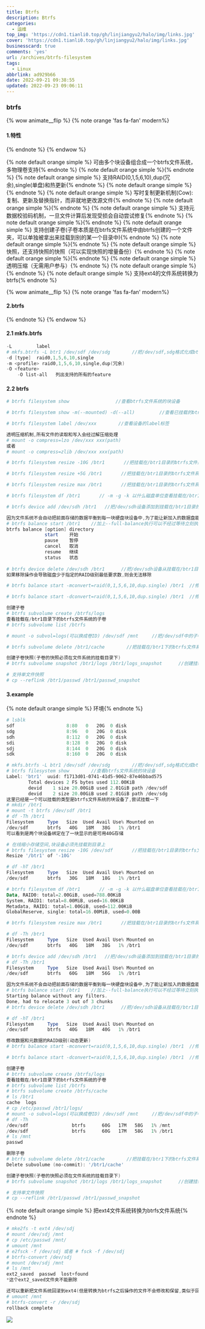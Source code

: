 ```yaml
---
title: Btrfs
description: Btrfs
categories:
  - 运维
top_img: 'https://cdn1.tianli0.top/gh/linjiangyu2/halo/img/links.jpg'
cover: 'https://cdn1.tianli0.top/gh/linjiangyu2/halo/img/links.jpg'
businesscard: true
comments: 'yes'
url: /archives/btrfs-filesystem
tags:
  - Linux
abbrlink: ad929b66
date: 2022-09-21 09:38:55
updated: 2022-09-23 09:06:11
---
```


### btrfs

{% wow animate__flip %}
{% note orange 'fas fa-fan' modern%}
#### 1.特性
{% endnote %}
{% endwow %}

{% note default orange simple %} 可由多个块设备组合成一个btrfs文件系统，多物理卷支持{% endnote %}
{% note default orange simple %}{% endnote %}
{% note default orange simple %} 支持RAID(0,1,5,6,10),dup(冗余),single(单盘)和热更新{% endnote %}
{% note default orange simple %}{% endnote %}
{% note default orange simple %} 写时复制更新机制(Cow): 复制、更新及替换指针，而非就地更改源文件{% endnote %}
{% note default orange simple %}{% endnote %}
{% note default orange simple %} 支持元数据校验码机制，一旦文件计算后发现受损会自动尝试修复{% endnote %}
{% note default orange simple %}{% endnote %}
{% note default orange simple %} 支持创建子卷(子卷本质是在btrfs文件系统中由btrfs创建的一个文件夹，可以单独被拿出来挂载到别的某一个目录中){% endnote %}
{% note default orange simple %}{% endnote %}
{% note default orange simple %} 快照，还支持快照的快照（可以实现快照的增量备份）{% endnote %}
{% note default orange simple %}{% endnote %}
{% note default orange simple %} 透明压缩（无需用户参与）{% endnote %}
{% note default orange simple %}{% endnote %}
{% note default orange simple %} 支持ext4的文件系统转换为btrfs{% endnote %}

{% wow animate__flip %}
{% note orange 'fas fa-fan' modern%}
#### 2.btrfs
{% endnote %}
{% endwow %}

#### 2.1 mkfs.btrfs

```powershell
-L         label
# mkfs.btrfs -L btr1 /dev/sdf /dev/sdg        //把/dev/sdf,sdg格式化成btrfs系统并打上btr1的标签
-d [type]  raid0,1,5,6,10,single
-m <profile> raid0,1,5,6,10,single,dup(冗余)
-O <feature>
    -O list-all   列出支持的所有的feature
```

#### 2.2 btrfs

```powershell
# btrfs filesystem show        			//查看btrfs文件系统的块设备

# btrfs filesystem show -m(--mounted) -d(--all) 		//查看已挂载的btrfs文件系统的设备

# btrfs filesystem label /dev/xxx        //查看设备的label标签

透明压缩机制,所有文件的读取和写入会经过解压缩处理
# mount -o compress=lzo /dev/xxx xxx(path)
或者
# mount -o compress=zlib /dev/xxx xxx(path)

# btrfs filesystem resize -10G /btr1       //把挂载在/btr1目录的btrfs文件系统块设备缩减10G空间

# btrfs filesystem resize +5G /btr1       //把挂载在/btr1目录的btrfs文件系统块设备增加5G空间

# btrfs filesystem resize max /btr1       //把挂载在/btr1目录的btrfs文件系统块设备增加到目前最大的存储空间 

# btrfs filesystem df /btr1       // -m -g -k 以什么磁盘单位查看挂载在/btr1下的btrfs文件系统信息

# btrfs device add /dev/sdh /btr1   //把/dev/sdh设备添加到挂载在/btr1目录的btrfs文件系统中

因为文件系统不会自动把前面存储的数据平衡到每一块硬盘块设备中,为了能让新加入的数据盘能均衡平躺存储,应该手动把数据平衡到每个存储盘中
# btrfs balance start /btr1    //加上--full-balance执行可以不经过等待立刻执行,不然会有倒计时10秒后执行
btrfs balance [option] directory
			  start    开始
	  		  pause    暂停
	  		  cancel   取消
	  		  resume   继续
	  		  status   状态
	  		  
# btrfs device delete /dev/sdh /btr1      //把/dev/sdh设备从挂载在/btr1目录的btrfs文件系统中移除（移除时会自动把要移除的设备中的数据移动到其他的属于该原本btrfs文件系统的设备中去）
如果移除操作会导致磁盘少于指定的RAID级别最低要求数,则会无法移除

# btrfs balance start -mconvert=raid(0,1,5,6,10,dup.single) /btr1  //修改挂载在/btr1的btrfs文件系统的元数据RAID级别(一定要达到本来RAID级别所需要的最少磁盘个数)

# btrfs balance start -dconvert=raid(0,1,5,6,10,dup.single) /btr1  //修改挂载在/btr1的btrfs文件系统的数据RAID级别(一定要达到本来RAID级别所需要的最少磁盘个数)

创建子卷
# btrfs subvolume create /btrfs/logs
查看挂载在/btr1目录下的btrfs文件系统的子卷
# btrfs subvolume list /btrfs

# mount -o subvol=logs(可以换成卷ID) /dev/sdf /mnt     //把/dev/sdf中的子卷logs挂载到/mnt目录下

# btrfs subvolume delete /btr1/cache        //把挂载在/btr1下的btrfs文件系统的cache子卷删除

创建子卷快照(子卷的快照必须在文件系统的挂载目录下)
# btrfs subvolume snapshot /btr1/logs /btr1/logs_snapshot      //创建挂载在/btr1下的btrfs文件系统的logs子卷的快照为logs_snapshot

# 支持单文件快照
# cp --reflink /btr1/passwd /btr1/passwd_snapshot
```

#### 3.example

{% note default orange simple %} 环境{% endnote %}

```powershell
# lsblk
sdf                   8:80   0   20G  0 disk  
sdg                   8:96   0   20G  0 disk  
sdh                   8:112  0   20G  0 disk  
sdi                   8:128  0   20G  0 disk  
sdj                   8:144  0   20G  0 disk  
sdk                   8:160  0   20G  0 disk 
```

```powershell
# mkfs.btrfs -L btr1 /dev/sdf /dev/sdg        //把/dev/sdf,sdg格式化成btrfs系统并打上btr1的标签
# btrfs filesystem show        //查看btrfs文件系统的块设备
Label: 'btr1'  uuid: f1713d01-0741-41d5-9062-87e46bbad575
        Total devices 2 FS bytes used 112.00KiB
        devid    1 size 20.00GiB used 2.01GiB path /dev/sdf
        devid    2 size 20.00GiB used 2.01GiB path /dev/sdg
这里已经是一个可以挂载的类型是btrfs文件系统的块设备了,尝试挂载一下
# mkdir /btr1
# mount -t btrfs /dev/sdf /btr1 
# df -Th /btr1
Filesystem     Type   Size  Used Avail Use% Mounted on
/dev/sdf       btrfs   40G   18M   38G   1% /btr1
可以看到是两个块设备绑定在了一块显示的是可用40G存储

# 在线缩小存储空间,块设备必须先挂载到目录上
# btrfs filesystem resize -10G /dev/sdf       //把挂载在/btr1目录的btrfs文件系统块设备缩减10G空间
Resize '/btr1' of '-10G'

# df -hT /btr1
Filesystem     Type   Size  Used Avail Use% Mounted on
/dev/sdf       btrfs   30G   18M   18G   1% /btr1

# btrfs filesystem df /btr1       // -m -g -k 以什么磁盘单位查看挂载在/btr1下的btrfs文件系统信息
Data, RAID0: total=2.00GiB, used=788.00KiB
System, RAID1: total=8.00MiB, used=16.00KiB
Metadata, RAID1: total=1.00GiB, used=112.00KiB
GlobalReserve, single: total=16.00MiB, used=0.00B

# btrfs filesystem resize max /btr1       //把挂载在/btr1目录的btrfs文件系统块设备增加到目前最大的存储空间 

# df -Th /btr1
Filesystem     Type   Size  Used Avail Use% Mounted on
/dev/sdf       btrfs   40G   18M   38G   1% /btr1

# btrfs device add /dev/sdh /btr1   //把/dev/sdh设备添加到挂载在/btr1目录的btrfs文件系统中
# df -Th /btr1
Filesystem     Type   Size  Used Avail Use% Mounted on
/dev/sdf       btrfs   60G   18M   56G   1% /btr1

因为文件系统不会自动把前面存储的数据平衡到每一块硬盘块设备中,为了能让新加入的数据盘能均衡平躺存储,应该手动把数据平衡到每个存储盘中
# btrfs balance start /btr1    //加上--full-balance执行可以不经过等待立刻执行,不然会有倒计时10秒后执行
Starting balance without any filters.
Done, had to relocate 3 out of 3 chunks
# btrfs device delete /dev/sdh /btr1      //把/dev/sdh设备从挂载在/btr1目录的btrfs文件系统中移除（移除时会自动把要移除的设备中的数据移动到其他的属于该原本btrfs文件系统的设备中去）

# df -hT /btr1
Filesystem     Type   Size  Used Avail Use% Mounted on
/dev/sdf       btrfs   40G   18M   40G   1% /btr1

修改数据和元数据的RAID级别(动态更新)
# btrfs balance start -mconvert=raid(0,1,5,6,10,dup.single) /btr1  //修改挂载在/btr1的btrfs文件系统的元数据RAID级别(一定要达到本来RAID级别所需要的最少磁盘个数)

# btrfs balance start -dconvert=raid(0,1,5,6,10,dup.single) /btr1  //修改挂载在/btr1的btrfs文件系统的数据RAID级别(一定要达到本来RAID级别所需要的最少磁盘个数)

创建子卷
# btrfs subvolume create /btrfs/logs
查看挂载在/btr1目录下的btrfs文件系统的子卷
# btrfs subvolume list /btrfs
# btrfs subvolume create /btrfs/cache
# ls /btr1
cache  logs
# cp /etc/passwd /btr1/logs/
# mount -o subvol=logs(可以换成卷ID) /dev/sdf /mnt     //把/dev/sdf中的子卷logs挂载到/mnt目录下
# df -Th 
/dev/sdf                btrfs      60G   17M   58G   1% /mnt
/dev/sdf                btrfs      60G   17M   58G   1% /btr1
# ls /mnt
passwd

删除子卷
# btrfs subvolume delete /btr1/cache        //把挂载在/btr1下的btrfs文件系统的cache子卷删除
Delete subvolume (no-commit): '/btr1/cache'

创建子卷快照(子卷的快照必须在文件系统的挂载目录下)
# btrfs subvolume snapshot /btr1/logs /btr1/logs_snapshot      //创建挂载在/btr1下的btrfs文件系统的logs子卷的快照为logs_snapshot

# 支持单文件快照
# cp --reflink /btr1/passwd /btr1/passwd_snapshot

```

{% note default orange simple %} 把ext4文件系统转换为btrfs文件系统{% endnote %}

```powershell
# mke2fs -t ext4 /dev/sdj
# mount /dev/sdj /mnt
# cp /etc/passwd /mnt/
# umount /mnt
# e2fsck -f /dev/sdj 或者 # fsck -f /dev/sdj
# btrfs-convert /dev/sdj
# mount /dev/sdj /mnt
# ls /mnt
ext2_saved  passwd  lost+found
*这个ext2_saved文件夹不能删除

还可以重新把文件系统回滚到ext4(但是转换为btrfs之后操作的文件不会修改和保留,类似于回滚快照)
# umount /mnt
# btrfs-convert -r /dev/sdj
rollback complete
```
![](https://cdn1.tianli0.top/gh/linjiangyu2/halo/img/siMAqL1Zewz3QlJ.webp)
